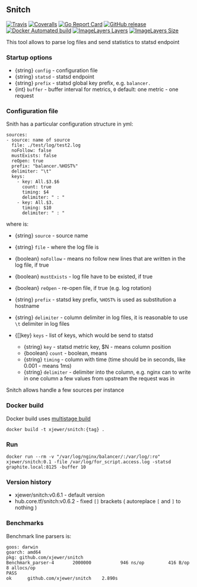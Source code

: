## Snitch

[![Travis](https://img.shields.io/travis/xjewer/snitch.svg)](https://travis-ci.org/xjewer/snitch)
[![Coveralls](https://img.shields.io/coveralls/xjewer/snitch.svg)](https://coveralls.io/github/xjewer/snitch)
[![Go Report Card](https://goreportcard.com/badge/github.com/xjewer/snitch)](https://goreportcard.com/report/github.com/xjewer/snitch)
[![GitHub release](https://img.shields.io/github/release/xjewer/snitch.svg)](https://github.com/xjewer/snitch/releases)
[![Docker Automated build](https://img.shields.io/docker/automated/xjewer/snitch.svg)](https://hub.docker.com/r/xjewer/snitch/)
[![ImageLayers Layers](https://img.shields.io/imagelayers/layers/xjewer/snitch/latest.svg)](https://hub.docker.com/r/xjewer/snitch/)
[![ImageLayers Size](https://img.shields.io/imagelayers/image-size/xjewer/snitch/latest.svg)](https://hub.docker.com/r/xjewer/snitch/)

This tool allows to parse log files and send statistics to statsd endpoint

### Startup options

* {string} `config` - configuration file
* {string} `statsd` - statsd endpoint
* {string} `prefix` - statsd global key prefix, e.g. `balancer.`
* {int} `buffer` - buffer interval for metrics, `0` default: one metric - one request

### Configuration file

Snith has a particular configuration structure in yml:

```
sources:
- source: name of source
  file: ./test/log/test2.log
  noFollow: false
  mustExists: false
  reOpen: true
  prefix: "balancer.%HOST%"
  delimiter: "\t"
  keys:
    - key: All.$3.$6
      count: true
      timing: $4
      delimiter: " : "
    - key: All.$3.
      timing: $10
      delimiter: " : "
```

where is:

* {string} `source`  - source name
* {string} `file` - where the log file is
* {boolean} `noFollow` - means no follow new lines that are written in the log file, if true
* {boolean} `mustExists` - log file have to be existed, if true
* {boolean} `reOpen` - re-open file, if true (e.g. log rotation)
* {string} `prefix` - statsd key prefix, `%HOST%` is used as substitution a hostname
* {string} `delimiter` - column delimiter in log files, it is reasonable to use `\t` delimiter in log files

* {[]key} `keys` - list of keys, which would be send to statsd
    * {string} `key` - statsd metric key, $N - means column position
    * {boolean} `count` - boolean, means  
    * {string} `timing` - column with time (time should be in seconds, like 0.001 - means 1ms)  
    * {string} `delimiter` - delimiter into the column,
            e.g. nginx can to write in one column a few values from upstream the request was in   


Snitch allows handle a few sources per instance

### Docker build

Docker build uses [multistage build](https://docs.docker.com/engine/userguide/eng-image/multistage-build/)

```
docker build -t xjewer/snitch:{tag} .
```


### Run


```
docker run --rm -v "/var/log/nginx/balancer/:/var/log/:ro" xjewer/snitch:0.1 -file /var/log/for_script.access.log -statsd graphite.local:8125 -buffer 10
```

### Version history

* xjewer/snitch:v0.6.1  - default version
* hub.core.tf/snitch:v0.6.2 - fixed `[]` brackets ( autoreplace `[` and `]` to nothing )

### Benchmarks

Benchmark line parsers is:

```
goos: darwin
goarch: amd64
pkg: github.com/xjewer/snitch
Benchmark_parser-4   	 2000000	       946 ns/op	     416 B/op	       8 allocs/op
PASS
ok  	github.com/xjewer/snitch	2.890s

```
